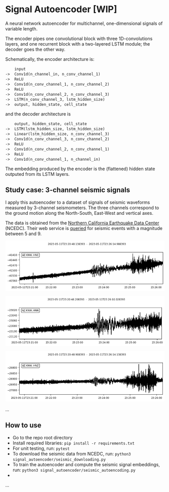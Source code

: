 # Signal Autoencoder [WIP]

A neural network autoencoder for multichannel, one-dimensional signals of variable length.

The encoder pipes one convolutional block with three 1D-convolutions layers, and one recurrent block with a two-layered LSTM module; the decoder goes the other way.

Schematically, the encoder architecture is:
```
    input
->  Conv1d(n_channel_in, n_conv_channel_1)
->  ReLU
->  Conv1d(n_conv_channel_1, n_conv_channel_2)
->  ReLU
->  Conv1d(n_conv_channel_2, n_conv_channel_3)
->  LSTM(n_conv_channel_3, lstm_hidden_size)
->  output, hidden_state, cell_state
```
and the decoder architecture is
```
    output, hidden_state, cell_state
->  LSTM(lstm_hidden_size, lstm_hidden_size)
->  Linear(lstm_hidden_size, n_conv_channel_3)
->  Conv1d(n_conv_channel_3, n_conv_channel_2)
->  ReLU
->  Conv1d(n_conv_channel_2, n_conv_channel_1)
->  ReLU
->  Conv1d(n_conv_channel_1, n_channel_in)
```

The embedding produced by the encoder is the (flattened) hidden state outputed from its LSTM layers.

## Study case: 3-channel seismic signals

I apply this autoencoder to a dataset of signals of seismic waveforms measured by 3-channel seismometers. The three channels correspond to the ground motion along the North-South, East-West and vertical axes.

The data is obtained from the [Northern California Earthquake Data Center](https://ncedc.org/) (NCEDC). Their web service is [queried](https://service.ncedc.org/fdsnws/event/1/query?minmag=5&maxmag=9) for seismic events with a magnitude between 5 and 9.

<p align="center">
  <img src="https://github.com/paulbuiqg/signal_autoencoder/blob/main/viz/HNE.png" />
</p>
<p align="center">
  <img src="https://github.com/paulbuiqg/signal_autoencoder/blob/main/viz/HNN.png" />
</p>
<p align="center">
  <img src="https://github.com/paulbuiqg/signal_autoencoder/blob/main/viz/HNZ.png" />
</p>

...

## How to use

- Go to the repo root directory
- Install required libraries: `pip install -r requirements.txt`
- For unit testing, run: `pytest`
- To download the seismic data from NCEDC, run: `python3 signal_autoencoder/seismic_downloading.py`
- To train the autoencoder and compute the seismic signal embeddings, run: `python3 signal_autoencoder/seismic_autoencoding.py`
- 
...
